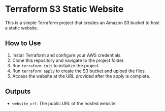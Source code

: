 # Terraform S3 Static Website

This is a simple Terraform project that creates an Amazon S3 bucket to host a static website.

## How to Use

1. Install Terraform and configure your AWS credentials.
2. Clone this repository and navigate to the project folder.
3. Run `terraform init` to initialize the project.
4. Run `terraform apply` to create the S3 bucket and upload the files.
5. Access the website at the URL provided after the apply is complete.

## Outputs

- `website_url`: The public URL of the hosted website.
